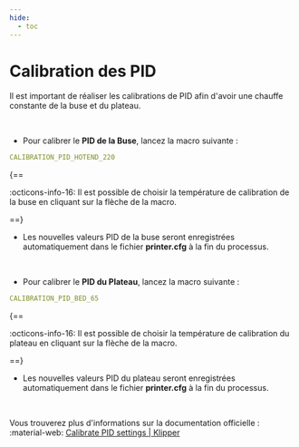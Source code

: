 ```yaml
---
hide:
  - toc
---
```


# Calibration des PID

Il est important de réaliser les calibrations de PID afin d'avoir une chauffe constante de la buse et du plateau.

<br />

- Pour calibrer le **PID de la Buse**, lancez la macro suivante :

``` yaml
CALIBRATION_PID_HOTEND_220
```

{==

:octicons-info-16: Il est possible de choisir la température de calibration de la buse en cliquant sur la flèche de la macro.

==}

- Les nouvelles valeurs PID de la buse seront enregistrées automatiquement dans le fichier **printer.cfg** à la fin du processus.

<br />

- Pour calibrer le **PID du Plateau**, lancez la macro suivante :

``` yaml
CALIBRATION_PID_BED_65
```

{==

:octicons-info-16: Il est possible de choisir la température de calibration du plateau en cliquant sur la flèche de la macro.

==}

- Les nouvelles valeurs PID du plateau seront enregistrées automatiquement dans le fichier **printer.cfg** à la fin du processus.

<br />

Vous trouverez plus d'informations sur la documentation officielle : :material-web: <a href="https://www.klipper3d.org/Config_checks.html?h=pid#calibrate-pid-settings" target="blank">Calibrate PID settings | Klipper</a>

<br />

